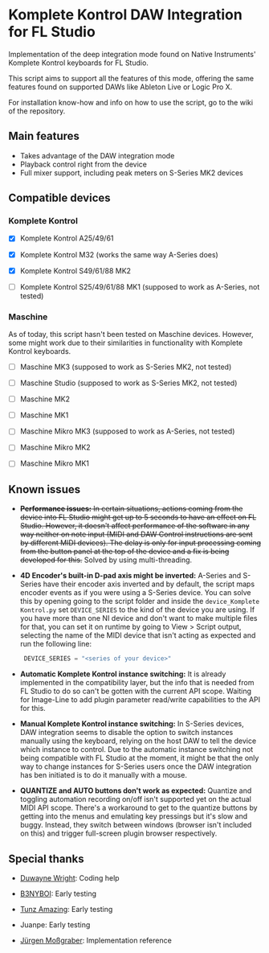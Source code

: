 # Komplete Kontrol DAW Integration for FL Studio

Implementation of the deep integration mode found on Native Instruments' Komplete Kontrol keyboards for FL Studio.

This script aims to support all the features of this mode, offering the same features found on supported DAWs like Ableton Live or Logic Pro X.

For installation know-how and info on how to use the script, go to the wiki of the repository.

## Main features

- Takes advantage of the DAW integration mode
- Playback control right from the device
- Full mixer support, including peak meters on S-Series MK2 devices

## Compatible devices

### Komplete Kontrol

- [x] Komplete Kontrol A25/49/61

- [x] Komplete Kontrol M32 (works the same way A-Series does)

- [x] Komplete Kontrol S49/61/88 MK2

- [ ] Komplete Kontrol S25/49/61/88 MK1 (supposed to work as A-Series, not tested)

### Maschine

As of today, this script hasn't been tested on Maschine devices. However, some might work due to their similarities in functionality with Komplete Kontrol keyboards.

- [ ] Maschine MK3 (supposed to work as S-Series MK2, not tested)

- [ ] Maschine Studio (supposed to work as S-Series MK2, not tested)

- [ ] Maschine MK2

- [ ] Maschine MK1

- [ ] Maschine Mikro MK3 (supposed to work as A-Series, not tested)

- [ ] Maschine Mikro MK2

- [ ] Maschine Mikro MK1

## Known issues

- ~~**Performance issues:** In certain situations, actions coming from the device into FL Studio might get up to 5 seconds to have an effect on FL Studio. However, it doesn't affect performance of the software in any way neither on note input (MIDI and DAW Control instructions are sent by different MIDI devices). The delay is only for input processing coming from the button panel at the top of the device and a fix is being developed for this.~~ Solved by using multi-threading.

- **4D Encoder's built-in D-pad axis might be inverted:** A-Series and S-Series have their encoder axis inverted and by default, the script maps encoder events as if you were using a S-Series device. You can solve this by opening going to the script folder and inside the `device_Komplete Kontrol.py` set `DEVICE_SERIES` to the kind of the device you are using. If you have more than one NI device and don't want to make multiple files for that, you can set it on runtime by going to View > Script output, selecting the name of the MIDI device that isn't acting as expected and run the following line:
  
  ```python
   DEVICE_SERIES = "<series of your device>"
  ```

- **Automatic Komplete Kontrol instance switching:** It is already implemented in the compatibility layer, but the info that is needed from FL Studio to do so can't be gotten with the current API scope. Waiting for Image-Line to add plugin parameter read/write capabilities to the API for this.

- **Manual Komplete Kontrol instance switching:** In S-Series devices, DAW integration seems to disable the option to switch instances manually using the keyboard, relying on the host DAW to tell the device which instance to control. Due to the automatic instance switching not being compatible with FL Studio at the moment, it might be that the only way to change instances for S-Series users once the DAW integration has ben initiated is to do it manually with a mouse.

- **QUANTIZE and AUTO buttons don't work as expected:** Quantize and toggling automation recording on/off isn't supported yet on the actual MIDI API scope. There's a workaround to get to the quantize buttons by getting into the menus and emulating key pressings but it's slow and buggy. Instead, they switch between windows (browser isn't included on this) and trigger full-screen plugin browser respectively.

## Special thanks

- [Duwayne Wright](https://github.com/soundwrightpro): Coding help

- [B3NYBOI](https://www.youtube.com/channel/UC8C58LOA00jy600kt6h1hTw/): Early testing

- [Tunz Amazing](https://twitter.com/HearMyTunz): Early testing

- Juanpe: Early testing

- [Jürgen Moßgraber](https://github.com/git-moss): Implementation reference